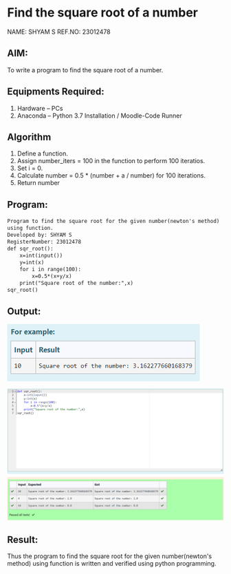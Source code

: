 # Find the square root of a number
NAME: SHYAM S
REF.NO: 23012478
## AIM:
To write a program to find the square root of a number.

## Equipments Required:
1. Hardware – PCs
2. Anaconda – Python 3.7 Installation / Moodle-Code Runner

## Algorithm
1. Define a function.
2. Assign number_iters = 100 in the function to perform 100 iteratios.
3. Set i = 0.
4. Calculate  number = 0.5 * (number + a / number) for 100 iterations.
5. Return number

## Program:
```
Program to find the square root for the given number(newton's method) using function.
Developed by: SHYAM S
RegisterNumber: 23012478
def sqr_root():
    x=int(input())
    y=int(x)
    for i in range(100):
        x=0.5*(x+y/x)
    print("Square root of the number:",x)
sqr_root()
```

## Output:
![Alt text](<Screenshot 2023-11-29 141704.png>)

![Alt text](<Screenshot 2023-11-29 141037.png>)

## Result:
Thus the program to find the square root for the given number(newton's method) using function is written and verified using python programming.
